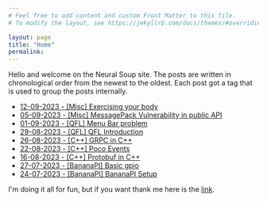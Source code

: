 ```yaml
---
# Feel free to add content and custom Front Matter to this file.
# To modify the layout, see https://jekyllrb.com/docs/themes/#overriding-theme-defaults

layout: page
title: "Home"
permalink:
---
```


Hello and welcome on the Neural Soup site. The posts are written in chronological order from the newest to the oldest. Each post got a tag that is used to group the posts internally.

* [12-09-2023 - [Misc] Exercising your body](./misc/_posts/2023-09-12-exercises-for-devs.markdown)
* [05-09-2023 - [Misc] MessagePack Vulnerability in public API](./misc/_posts/2023-09-05-msg-pack-vulnerability.markdown)
* [01-09-2023 - [QFL] Menu Bar problem](./qfl/_posts/2023-09-01-menu-bar-height.markdown)
* [29-08-2023 - [QFL] QFL Introduction](./qfl/_posts/2023-08-29-qfl-intro.markdown)
* [26-08-2023 - [C++] GRPC in C++](./cpp/_posts/2023-08-26-grpc-cpp.markdown)
* [22-08-2023 - [C++] Poco Events](./cpp/_posts/2023-08-22-poco-events.markdown)
* [16-08-2023 - [C++] Protobuf in C++](./cpp/_posts/2023-08-16-protobuf-cpp.markdown)
* [27-07-2023 - [BananaPI] Basic gpio](./bananapi/_posts/2023-07-27-basic-gpio.markdown)
* [24-07-2023 - [BananaPI] BananaPI Setup](./bananapi/_posts/2023-07-24-bananapi-setup.markdown)  
  
  
I'm doing it all for fun, but if you want thank me here is the [link](https://www.paypal.com/donate/?hosted_button_id=BUPKP6UBT9JRE).
